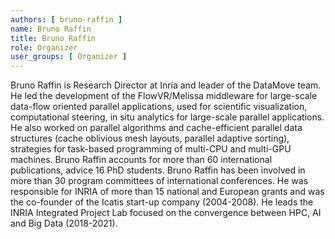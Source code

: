 ```yaml
---
authors: [ bruno-raffin ]
name: Bruno Raffin 
title: Bruno Raffin
role: Organizer
user_groups: [ Organizer ]
---
```


Bruno Raffin  is Research Director at Inria and leader of the DataMove team. He led the development of the FlowVR/Melissa middleware for large-scale data-flow oriented parallel applications, used for scientific visualization, computational steering, in situ analytics for large-scale parallel applications. He also worked on parallel algorithms and cache-efficient parallel data structures (cache oblivious mesh layouts, parallel adaptive sorting), strategies for task-based programming of multi-CPU and multi-GPU machines. Bruno Raffin accounts for more than 60 international publications, advice 16 PhD students. Bruno Raffin has been involved in more than 30 program committees of international conferences. He was responsible for INRIA of more than 15 national and European grants and was the co-founder of the Icatis start-up company (2004-2008). He leads the INRIA Integrated Project Lab focused on the convergence between HPC, AI and Big Data (2018-2021).
